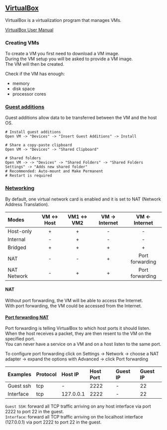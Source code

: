 ## [VirtualBox](https://www.virtualbox.org/)

VirtualBox is a virtualization program that manages VMs.

[VirtualBox User Manual](https://www.virtualbox.org/manual/UserManual.html)

### Creating VMs

To create a VM you first need to download a VM image.  
During the VM setup you will be asked to provide a VM image.  
The VM will then be created.  

Check if the VM has enough:
* memory
* disk space
* processor cores

### [Guest additions](https://www.virtualbox.org/manual/ch04.html)

Guest additions allow data to be transferred between the VM and the host OS.  

```
# Install guest additions
Open VM -> "Devices" -> "Insert Guest Additions" -> Install
```

```
# Share a copy-paste clipboard
Open VM -> "Devices" -> "Shared Clipboard"
```

```
# Shared folders
Open VM -> -> "Devices" -> "Shared Folders" -> "Shared Folders Settings" -> "Adds new shared folder"
# Recommended: Auto-mount and Make Permanent
# Restart is required
```

### [Networking](https://www.virtualbox.org/manual/ch06.html)

By default, one virtual network card is enabled and it is set to NAT (Network Address Translation).  

| Modes | VM <-> Host | VM1 <-> VM2 | VM -> Internet | VM <- Internet |
| :--- | :---: | :---: | :---: | :---: |
| Host-only | + | + | - | - |
| Internal | - | + | - | - |
| Bridged | + | + | + | + |
| NAT | - | - | + | Port forwarding |
| NAT Network | - | + | + | Port forwarding |

#### NAT

Without port forwarding, the VM will be able to access the Internet.  
With port forwarding, the VM could be accessed from the Internet.  

#### [Port forwarding NAT](https://www.virtualbox.org/manual/ch06.html#natforward)

Port forwarding is telling VirtualBox to which host ports it should listen.  
When the host receives a packet, they are then resent to the VM on the specified port.  
You can never have a service on a VM and on a host listen to the same port.  

To configure port forwarding click on Settings -> Network -> choose a NAT adapter -> expand the options with Advanced -> click Port forwarding

| Examples | Protocol | Host IP | Host Port | Guest IP | Guest IP |
| :--- | :--- | :--- | :--- | :--- | :--- |
| Guest ssh | tcp | - | 2222 | - | 22 |
| Interface | tcp | 127.0.0.1 | 2222 | - | 22 |

`Guest SSH`: forward all TCP traffic arriving on any host interface via port 2222 to port 22 in the guest.  
`Interface`: forward all TCP traffic arriving on the localhost interface (127.0.0.1) via port 2222 to port 22 in the guest.  
